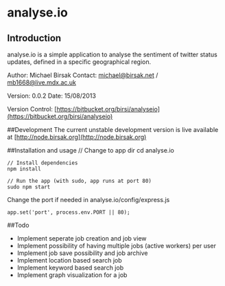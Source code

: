 # analyse.io
## Introduction
analyse.io is a simple application to analyse the sentiment of twitter status updates, defined in a specific geographical region.

Author: Michael Birsak 
Contact: [michael@birsak.net](mailto:michael@birsak.net) / [mb1668@live.mdx.ac.uk](mailto:mb1668@live.mdx.ac.uk)

Version: 0.0.2 
Date: 15/08/2013

Version Control: [https://bitbucket.org/birsi/analyseio](https://bitbucket.org/birsi/analyseio)

##Development
The current unstable development version is live available at
[http://node.birsak.org](http://node.birsak.org)

##Installation and usage
    // Change to app dir
    cd analyse.io

    // Install dependencies
    npm install

    // Run the app (with sudo, app runs at port 80)
    sudo npm start

Change the port if needed in analyse.io/config/express.js

    app.set('port', process.env.PORT || 80);

##Todo
* Implement seperate job creation and job view
* Implement possibility of having multiple jobs (active workers) per user
* Implement job save possibility and job archive
* Implement location based search job
* Implement keyword based search job
* Implement graph visualization for a job
